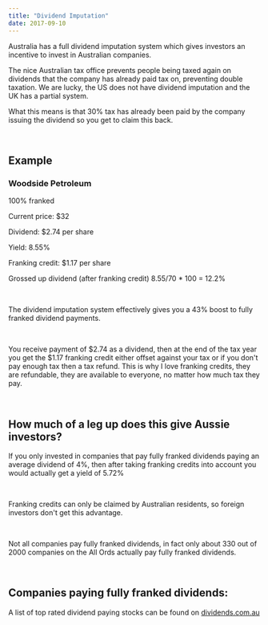 ```yaml
---
title: "Dividend Imputation"
date: 2017-09-10
---
```


Australia has a full dividend imputation system which gives investors an incentive to invest in Australian companies.

The nice Australian tax office prevents people being taxed again on dividends that the company has already paid tax on, preventing double taxation. We are lucky, the US does not have dividend imputation and the UK has a partial system.

What this means is that 30% tax has already been paid by the company issuing the dividend so you get to claim this back.

 

## **Example**

### **Woodside Petroleum**

100% franked

Current price: $32

Dividend: $2.74 per share

Yield: 8.55%

Franking credit: $1.17 per share

Grossed up dividend (after franking credit) 8.55/70 \* 100 = 12.2%

 

The dividend imputation system effectively gives you a 43% boost to fully franked dividend payments.

 

You receive payment of $2.74 as a dividend, then at the end of the tax year you get the $1.17 franking credit either offset against your tax or if you don't pay enough tax then a tax refund. This is why I love franking credits, they are refundable, they are available to everyone, no matter how much tax they pay.

 

## **How much of a leg up does this give Aussie investors?**

If you only invested in companies that pay fully franked dividends paying an average dividend of 4%, then after taking franking credits into account you would actually get a yield of 5.72%

 

Franking credits can only be claimed by Australian residents, so foreign investors don't get this advantage.

 

Not all companies pay fully franked dividends, in fact only about 330 out of 2000 companies on the All Ords actually pay fully franked dividends.

 

## **Companies paying fully franked dividends:**

A list of top rated dividend paying stocks can be found on [dividends.com.au](http://dividends.com.au/dividend-all-stars/)
